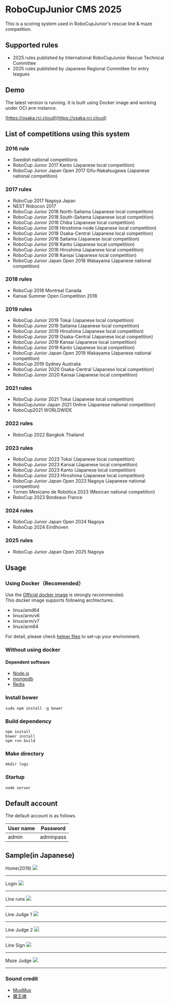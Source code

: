 # RoboCupJunior CMS 2025
This is a scoring system used in RoboCupJunior's rescue line & maze competition.

## Supported rules
* 2025 rules published by International RoboCupJunior Rescue Technical Committee
* 2025 rules published by Japanese Regional Committee for entry leagues
## Demo
The latest version is running. It is built using Docker image and working under OCI arm instance.

[https://osaka.rcj.cloud](https://osaka.rcj.cloud)

## List of competitions using this system
### 2016 rule
* Swedish national competitions
* RoboCup Junior 2017 Kanto (Japanese local competition)
* RoboCup Junior Japan Open 2017 Gifu-Nakatsugawa (Japanese national competition)

### 2017 rules
* RoboCup 2017 Nagoya Japan
* NEST Robocon 2017
* RoboCup Junior 2018 North-Saitama (Japanese local competition)
* RoboCup Junior 2018 South-Saitama (Japanese local competition)
* RoboCup Junior 2018 Chiba (Japanese local competition)
* RoboCup Junior 2018 Hiroshima-node (Japanese local competition)
* RoboCup Junior 2018 Osaka-Central (Japanese local competition)
* RoboCup Junior 2018 Saitama (Japanese local competition)
* RoboCup Junior 2018 Kanto (Japanese local competition)
* RoboCup Junior 2018 Hiroshima (Japanese local competition)
* RoboCup Junior 2018 Kansai (Japanese local competition)
* RoboCup Junior Japan Open 2018 Wakayama (Japanese national competition)

### 2018 rules
* RoboCup 2018 Montreal Canada
* Kansai Summer Open Competition 2018

### 2019 rules
* RoboCup Junior 2019 Tokai (Japanese local competition)
* RoboCup Junior 2019 Saitama (Japanese local competition)
* RoboCup Junior 2019 Hiroshima (Japanese local competition)
* RoboCup Junior 2019 Osaka-Central (Japanese local competition)
* RoboCup Junior 2019 Kansai (Japanese local competition)
* RoboCup Junior 2019 Kanto (Japanese local competition)
* RoboCup Junior Japan Open 2019 Wakayama (Japanese national competition)
* RoboCup 2019 Sydney Australia
* RoboCup Junior 2020 Osaka-Central (Japanese local competition)
* RoboCup Junior 2020 Kansai (Japanese local competition)

### 2021 rules
* RoboCup Junior 2021 Tokai (Japanese local competition)
* RoboCupJunior Japan 2021 Online (Japanese national competition)
* RoboCup2021 WORLDWIDE

### 2022 rules
* RoboCup 2022 Bangkok Thailand

### 2023 rules
* RoboCup Junior 2023 Tokai (Japanese local competition)
* RoboCup Junior 2023 Kansai (Japanese local competition)
* RoboCup Junior 2023 Kanto (Japanese local competition)
* RoboCup Junior 2023 Hiroshima (Japanese local competition)
* RoboCup Junior Japan Open 2023 Nagoya (Japanese national competition)
* Torneo Mexicano de Robótica 2023 (Mexican national competition)
* RoboCup 2023 Bordeaux France

### 2024 rules
* RoboCup Junior Japan Open 2024 Nagoya
* RoboCup 2024 Eindhoven

### 2025 rules
* RoboCup Junior Japan Open 2025 Nagoya

## Usage
### Using Docker（Recomended）
Use the  [Official docker image](https://hub.docker.com/repository/docker/ryorobo/rcj-cms) is strongly recommended.  
This docker image supports following archtectures.  
* linux/amd64
* linux/arm/v6
* linux/arm/v7
* linux/arm64

For detail, please check [helper files](https://github.com/rrrobo/rcj-cms-docker-helper) to set-up your environment.

### Without using docker
#### Dependent software
* [Node.js](https://nodejs.org/en/)
* [mongodb](https://www.mongodb.com)
* [Redis](https://redis.io)

### Install bower
`sudo npm install -g bower`

### Build dependency
`npm install`  
`bower install`  
`npm run build`  

### Make directory
`mkdir logs`

### Startup
`node server`

## Default account
The default account is as follows.

User name        | Password         |
----------------|-------------------|
admin | adminpass   |

## Sample(in Japanese)
Home(2019)
<img src="https://raw.githubusercontent.com/rrrobo/rcj-rescue-scoring-japan/master/rcjj-scoring/1.png">
<hr>
Login
<img src="https://raw.githubusercontent.com/rrrobo/rcj-rescue-scoring-japan/master/rcjj-scoring/6.png">
<hr>
Line runs
<img src="https://raw.githubusercontent.com/rrrobo/rcj-rescue-scoring-japan/master/rcjj-scoring/2.png">
<hr>
Line Judge 1 
<img src="https://raw.githubusercontent.com/rrrobo/rcj-rescue-scoring-japan/master/rcjj-scoring/3.png">
<hr>
Line Judge 2
<img src="https://raw.githubusercontent.com/rrrobo/rcj-rescue-scoring-japan/master/rcjj-scoring/4.png">
<hr>
Line Sign
<img src="https://raw.githubusercontent.com/rrrobo/rcj-rescue-scoring-japan/master/rcjj-scoring/5.png">
<hr>
Maze Judge
<img src="https://raw.githubusercontent.com/rrrobo/rcj-rescue-scoring-japan/master/rcjj-scoring/7.png">
<hr>

### Sound credit
 
* [MusMus](http://musmus.main.jp)
* [魔王魂](https://maoudamashii.jokersounds.com)
